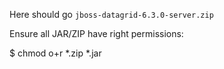 Here should go `jboss-datagrid-6.3.0-server.zip`

Ensure all JAR/ZIP have right permissions:

$ chmod o+r *.zip *.jar
